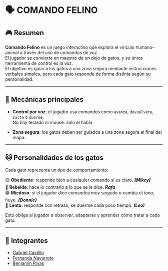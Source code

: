 # 🗣️ COMANDO FELINO

## 🎮 Resumen

**Comando Felino** es un juego interactivo que explora el vínculo humano-animal a través del uso de comandos de voz.  
El jugador se convierte en maestro de un dojo de gatos, y su única herramienta de control es la voz.  
El objetivo es guiar a los gatos a una zona segura mediante instrucciones verbales simples, pero cada gato responde de forma distinta según su personalidad.

---

## 🧩 Mecánicas principales

- **Control por voz**: el jugador usa comandos como `avanza`, `devuelvete`, `salta` o `duerme`.  
  No hay teclado ni mouse: solo el habla.

- **Zona segura**: los gatos deben ser guiados a una zona segura al final del mapa.

---

## 🐱 Personalidades de los gatos

Cada gato representa un tipo de comportamiento:

🟡 **Obediente**: responde bien a cualquier comando si es claro. ***[Mikey]***  
🔴 **Rebelde**: hace lo contrario a lo que se le dice. ***Rafa***  
🟣 **Miedoso**: si el jugador dice comandos muy seguido o cambia el tono, huye. ***{Donnie}***  
🔵 **Lento**: responde con retraso, se duerme cada poco tiempo. ***(Leo)***

Esto obliga al jugador a observar, adaptarse y aprender cómo tratar a cada gato.

---

## 👥 Integrantes

- [Gabriel Castillo](https://github.com/GabooDesign)  
- [Fernanda Navarrete](https://github.com/feff-y)  
- [Benjamin Rivas](https://github.com/benjaminrivasm)
